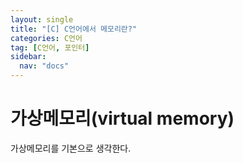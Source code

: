 ```yaml
---
layout: single
title: "[C] C언어에서 메모리란?"
categories: C언어
tag: [C언어, 포인터]
sidebar:
  nav: "docs"
---
```


# 가상메모리(virtual memory)
가상메모리를 기본으로 생각한다.


